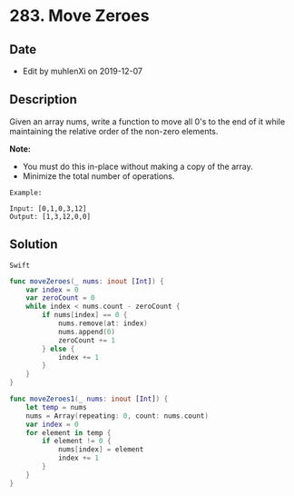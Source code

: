 # 283. Move Zeroes

## Date

- Edit by muhlenXi on 2019-12-07 

## Description

Given an array nums, write a function to move all 0's to the end of it while maintaining the relative order of the non-zero elements.

**Note:**

- You must do this in-place without making a copy of the array.
- Minimize the total number of operations.

```
Example:

Input: [0,1,0,3,12]
Output: [1,3,12,0,0]
```

## Solution

`Swift`

```swift
func moveZeroes(_ nums: inout [Int]) {
    var index = 0
    var zeroCount = 0
    while index < nums.count - zeroCount {
        if nums[index] == 0 {
            nums.remove(at: index)
            nums.append(0)
            zeroCount += 1
        } else {
            index += 1
        }
    }
}

func moveZeroes1(_ nums: inout [Int]) {
    let temp = nums
    nums = Array(repeating: 0, count: nums.count)
    var index = 0
    for element in temp {
        if element != 0 {
            nums[index] = element
            index += 1
        }
    }
}
```
